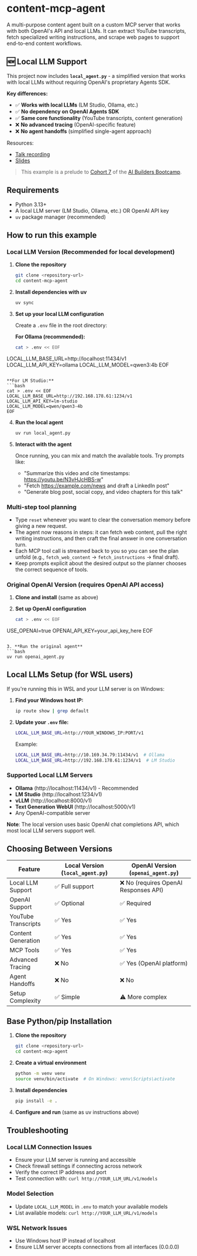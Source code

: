 # content-mcp-agent
A multi-purpose content agent built on a custom MCP server that works with both OpenAI's API and local LLMs. It can extract YouTube transcripts, fetch specialized writing instructions, and scrape web pages to support end-to-end content workflows.

## 🆕 Local LLM Support
This project now includes **`local_agent.py`** - a simplified version that works with local LLMs without requiring OpenAI's proprietary Agents SDK.

**Key differences:**
- ✅ **Works with local LLMs** (LM Studio, Ollama, etc.)
- ✅ **No dependency on OpenAI Agents SDK**
- ✅ **Same core functionality** (YouTube transcripts, content generation)
- ❌ **No advanced tracing** (OpenAI-specific feature)
- ❌ **No agent handoffs** (simplified single-agent approach)

Resources:
- [Talk recording](https://youtu.be/w-Ml3NivoFo)
- [Slides](https://drive.google.com/file/d/1id7V9nrNetW72k6vERS6oTy0bW0wEloo/view?usp=sharing)

>This example is a prelude to [Cohort 7](https://github.com/ShawhinT/AI-Builders-Bootcamp-7/tree/main) of the [AI Builders Bootcamp](https://maven.com/shaw-talebi/ai-builders-bootcamp).

## Requirements

- Python 3.13+
- A local LLM server (LM Studio, Ollama, etc.) OR OpenAI API key
- `uv` package manager (recommended)

## How to run this example

### Local LLM Version (Recommended for local development)

1. **Clone the repository**
   ```bash
   git clone <repository-url>
   cd content-mcp-agent
   ```

2. **Install dependencies with uv**
   ```bash
   uv sync
   ```

3. **Set up your local LLM configuration**
   
   Create a `.env` file in the root directory:
   
   **For Ollama (recommended):**
   ```bash
   cat > .env << EOF
LOCAL_LLM_BASE_URL=http://localhost:11434/v1
LOCAL_LLM_API_KEY=ollama
LOCAL_LLM_MODEL=qwen3:4b
EOF
   ```
   
   **For LM Studio:**
   ```bash
   cat > .env << EOF
   LOCAL_LLM_BASE_URL=http://192.168.178.61:1234/v1
   LOCAL_LLM_API_KEY=lm-studio
   LOCAL_LLM_MODEL=qwen/qwen3-4b
   EOF
   ```

4. **Run the local agent**
   ```bash
   uv run local_agent.py
   ```

5. **Interact with the agent**

   Once running, you can mix and match the available tools. Try prompts like:
   - "Summarize this video and cite timestamps: https://youtu.be/N3vHJcHBS-w"
   - "Fetch https://example.com/news and draft a LinkedIn post"
   - "Generate blog post, social copy, and video chapters for this talk"

### Multi-step tool planning

- Type `reset` whenever you want to clear the conversation memory before giving a new request.
- The agent now reasons in steps: it can fetch web content, pull the right writing instructions, and then craft the final answer in one conversation turn.
- Each MCP tool call is streamed back to you so you can see the plan unfold (e.g., `fetch_web_content` → `fetch_instructions` → final draft).
- Keep prompts explicit about the desired output so the planner chooses the correct sequence of tools.

### Original OpenAI Version (requires OpenAI API access)

1. **Clone and install** (same as above)

2. **Set up OpenAI configuration**
   ```bash
   cat > .env << EOF
USE_OPENAI=true
OPENAI_API_KEY=your_api_key_here
EOF
   ```

3. **Run the original agent**
   ```bash
   uv run openai_agent.py
   ```

## Local LLMs Setup (for WSL users)

If you're running this in WSL and your LLM server is on Windows:

1. **Find your Windows host IP:**
   ```bash
   ip route show | grep default
   ```

2. **Update your `.env` file:**
   ```bash
   LOCAL_LLM_BASE_URL=http://YOUR_WINDOWS_IP:PORT/v1
   ```
   
   Example:
   ```bash
   LOCAL_LLM_BASE_URL=http://10.169.34.79:11434/v1  # Ollama
   LOCAL_LLM_BASE_URL=http://192.168.178.61:1234/v1  # LM Studio
   ```

### Supported Local LLM Servers

- **Ollama** (http://localhost:11434/v1) - Recommended
- **LM Studio** (http://localhost:1234/v1)
- **vLLM** (http://localhost:8000/v1)
- **Text Generation WebUI** (http://localhost:5000/v1)
- Any OpenAI-compatible server

**Note**: The local version uses basic OpenAI chat completions API, which most local LLM servers support well.

## Choosing Between Versions

| Feature | Local Version (`local_agent.py`) | OpenAI Version (`openai_agent.py`) |
|---------|--------------------------------|----------------------------|
| Local LLM Support | ✅ Full support | ❌ No (requires OpenAI Responses API) |
| OpenAI Support | ✅ Optional | ✅ Required |
| YouTube Transcripts | ✅ Yes | ✅ Yes |
| Content Generation | ✅ Yes | ✅ Yes |
| MCP Tools | ✅ Yes | ✅ Yes |
| Advanced Tracing | ❌ No | ✅ Yes (OpenAI platform) |
| Agent Handoffs | ❌ No | ❌ No |
| Setup Complexity | ✅ Simple | ⚠️ More complex |

## Base Python/pip Installation

1. **Clone the repository**
   ```bash
   git clone <repository-url>
   cd content-mcp-agent
   ```

2. **Create a virtual environment**
   ```bash
   python -m venv venv
   source venv/bin/activate  # On Windows: venv\Scripts\activate
   ```

3. **Install dependencies**
   ```bash
   pip install -e .
   ```

4. **Configure and run** (same as uv instructions above)

## Troubleshooting

### Local LLM Connection Issues
- Ensure your LLM server is running and accessible
- Check firewall settings if connecting across network
- Verify the correct IP address and port
- Test connection with: `curl http://YOUR_LLM_URL/v1/models`

### Model Selection
- Update `LOCAL_LLM_MODEL` in `.env` to match your available models
- List available models: `curl http://YOUR_LLM_URL/v1/models`

### WSL Network Issues
- Use Windows host IP instead of localhost
- Ensure LLM server accepts connections from all interfaces (0.0.0.0)